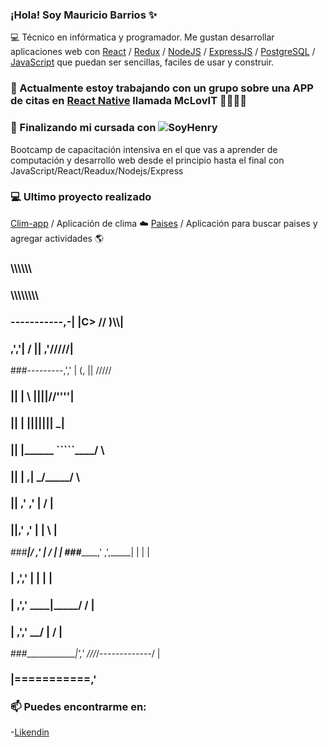 ### ¡Hola! Soy Mauricio Barrios ✨ 
💻 Técnico en infórmatica y programador. Me gustan desarrollar aplicaciones web con [React](https://es.reactjs.org/) / [Redux](https://redux.js.org/) / [NodeJS](https://nodejs.org/es/) / [ExpressJS](https://expressjs.com/es/) / [PostgreSQL](https://www.postgresql.org/) / [JavaScript](https://www.javascript.com/) que puedan ser sencillas, faciles de usar y construir.


### 🔭 Actualmente estoy trabajando con un grupo sobre una APP de citas en [React Native](https://reactnative.dev/) llamada McLovIT 💖💖💖💖


### 🌱 Finalizando mi cursada con ![SoyHenry](https://www.soyhenry.com/)
Bootcamp de capacitación intensiva en el que vas a aprender de computación y desarrollo web desde el principio hasta el final con JavaScript/React/Readux/Nodejs/Express

### 💻 Ultimo proyecto realizado
[Clim-app](https://clim-app2.herokuapp.com/) / Aplicación de clima ☁️
[Paises](https://www.linkedin.com/posts/mauricio-barrios-webfullstack_henry-react-redux-ugcPost-6849883651467952128-VlML) / Aplicación para buscar paises y agregar actividades 🌎

###                            \\\\\\\\\\\\
###                          \\\\\\\\\\\\\\\
###  -----------,-|           |C>   // )\\\\|
###           ,','|          /    || ,'/////|
###---------,','  |         (,    ||   /////
###         ||    |          \\  ||||//''''|
###         ||    |           |||||||     _|
###         ||    |______      `````\____/ \
###         ||    |     ,|         _/_____/ \
###         ||  ,'    ,' |        /          |
###         ||,'    ,'   |       |         \  |
###_________|/    ,'     |      /           | |
###_____________,'      ,',_____|      |    | |
###             |     ,','      |      |    | |
###             |   ,','    ____|_____/    /  |
###             | ,','  __/ |             /   |
###_____________|','   ///_/-------------/   |
###              |===========,'

###  📫 Puedes encontrarme en:
-[Likendin](https://www.linkedin.com/in/mauricio-barrios-webfullstack/)

